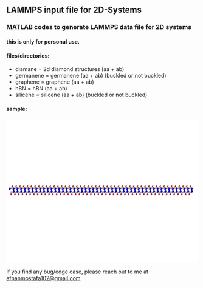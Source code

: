 ## __LAMMPS__ input file for 2D-Systems

### __MATLAB__ codes to generate LAMMPS data file for 2D systems 

#### this is only for personal use.

#### files/directories:

* diamane		= 	2d diamond structures (aa + ab)
* germanene		=	germanene (aa + ab) (buckled or not buckled)
* graphene 		=	graphene (aa + ab)
* hBN			=	hBN (aa + ab)
* silicene		=	silicene (aa + ab) (buckled or not buckled)

#### sample:

![diamane](https://github.com/afnanmostafa/2D-systems/blob/main/diamane/example/10x10/cubic/final_structure_post_equil_LAMMPS/diamane_ab_2_10x10_view1.png)

If you find any bug/edge case, please reach out to me at afnanmostafa102@gmail.com




